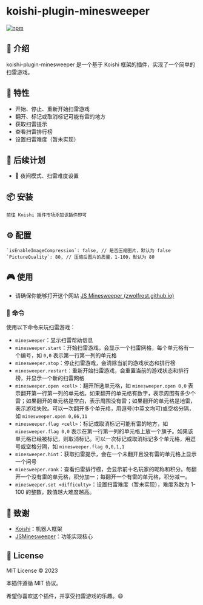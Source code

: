 # koishi-plugin-minesweeper

[![npm](https://img.shields.io/npm/v/koishi-plugin-minesweeper?style=flat-square)](https://www.npmjs.com/package/koishi-plugin-minesweeper)

## 🎈 介绍

koishi-plugin-minesweeper 是一个基于 Koishi 框架的插件，实现了一个简单的扫雷游戏。

## 🚀 特性

- 开始、停止、重新开始扫雷游戏
- 翻开、标记或取消标记可能有雷的地方
- 获取扫雷提示
- 查看扫雷排行榜
- 设置扫雷难度（暂未实现）

## 🌠 后续计划

* 🤖 夜间模式、扫雷难度设置

## 📦 安装

```
前往 Koishi 插件市场添加该插件即可
```

## ⚙️ 配置

```
`isEnableImageCompression`: false, // 是否压缩图片，默认为 false
`PictureQuality`: 80, // 压缩后图片的质量，1-100，默认为 80
```

## 🎮 使用

- 请确保你能够打开这个网站 [JS Minesweeper (zwolfrost.github.io)](https://zwolfrost.github.io/JSMinesweeper/)

### 📝 命令

使用以下命令来玩扫雷游戏：

- `minesweeper`：显示扫雷帮助信息
- `minesweeper.start`：开始扫雷游戏，会显示一个扫雷网格，每个单元格有一个编号，如 `0,0` 表示第一行第一列的单元格
- `minesweeper.stop`：停止扫雷游戏，会清除当前的游戏状态和排行榜
- `minesweeper.restart`：重新开始扫雷游戏，会重置当前的游戏状态和排行榜，并显示一个新的扫雷网格
- `minesweeper.open <cell>`：翻开所选单元格，如 `minesweeper.open 0,0` 表示翻开第一行第一列的单元格。如果翻开的单元格有数字，表示周围有多少个雷；如果翻开的单元格是空白，表示周围没有雷；如果翻开的单元格是地雷，表示游戏失败。可以一次翻开多个单元格，用逗号(中英文均可)或空格分隔，如 `minesweeper.open 0,66,11`
- `minesweeper.flag <cell>`：标记或取消标记可能有雷的地方，如 `minesweeper.flag 0,0` 表示在第一行第一列的单元格上放一个旗子。如果该单元格已经被标记，则取消标记。可以一次标记或取消标记多个单元格，用逗号或空格分隔，如 `minesweeper.flag 0,0,1,1`
- `minesweeper.hint`：获取扫雷提示，会在一个未翻开且没有雷的单元格上显示一个问号
- `minesweeper.rank`：查看扫雷排行榜，会显示前十名玩家的昵称和积分。每翻开一个没有雷的单元格，积分加一；每翻开一个有雷的单元格，积分减一。
- `minesweeper.set <difficulty>`：设置扫雷难度（暂未实现），难度系数为 1-100 的整数，数值越大难度越高。

## 🙏 致谢

* [Koishi](https://koishi.chat/)：机器人框架
* [JSMinesweeper](https://github.com/zWolfrost/JSMinesweeper)：功能实现核心

## 📄 License

MIT License © 2023

本插件遵循 MIT 协议。

希望你喜欢这个插件，并享受扫雷游戏的乐趣。😄